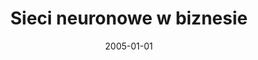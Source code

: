 ---
# Documentation: https://wowchemy.com/docs/managing-content/

title: Sieci neuronowe w biznesie
subtitle: ''
summary: ''
authors:
- Adam Kostecki
- Łukasz Majta
- markowska-kaczmar
tags: []
categories: []
date: '2005-01-01'
lastmod: 2022-10-07T04:56:59Z
featured: false
draft: false

# Featured image
# To use, add an image named `featured.jpg/png` to your page's folder.
# Focal points: Smart, Center, TopLeft, Top, TopRight, Left, Right, BottomLeft, Bottom, BottomRight.
image:
  caption: ''
  focal_point: ''
  preview_only: false

# Projects (optional).
#   Associate this post with one or more of your projects.
#   Simply enter your project's folder or file name without extension.
#   E.g. `projects = ["internal-project"]` references `content/project/deep-learning/index.md`.
#   Otherwise, set `projects = []`.
projects: []
publishDate: '2022-10-07T04:56:58.523376Z'
publication_types:
- '6'
abstract: ''
publication: '*Sieci neuronowe w zastosowaniach. Praca zbiorowa pod red. U. Markowskiej-Kaczmar,
  H. Kwaśnickiej.*'
---